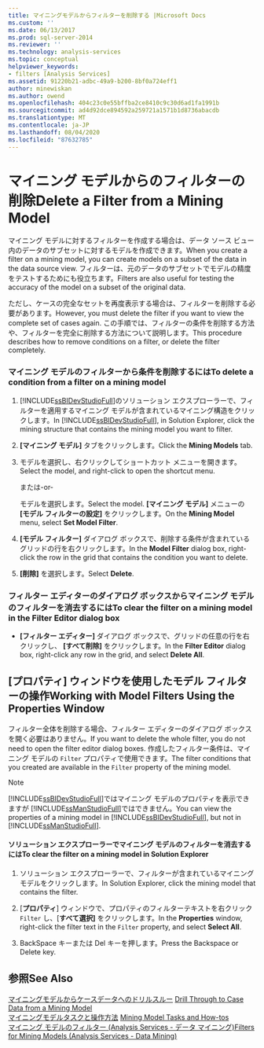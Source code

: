 ```yaml
---
title: マイニングモデルからフィルターを削除する |Microsoft Docs
ms.custom: ''
ms.date: 06/13/2017
ms.prod: sql-server-2014
ms.reviewer: ''
ms.technology: analysis-services
ms.topic: conceptual
helpviewer_keywords:
- filters [Analysis Services]
ms.assetid: 91220b21-adbc-49a9-b200-8bf0a724eff1
author: minewiskan
ms.author: owend
ms.openlocfilehash: 404c23c0e55bffba2ce8410c9c30d6ad1fa1991b
ms.sourcegitcommit: ad4d92dce894592a259721a1571b1d8736abacdb
ms.translationtype: MT
ms.contentlocale: ja-JP
ms.lasthandoff: 08/04/2020
ms.locfileid: "87632785"
---
```

# <a name="delete-a-filter-from-a-mining-model"></a><span data-ttu-id="9211e-102">マイニング モデルからのフィルターの削除</span><span class="sxs-lookup"><span data-stu-id="9211e-102">Delete a Filter from a Mining Model</span></span>
  <span data-ttu-id="9211e-103">マイニング モデルに対するフィルターを作成する場合は、データ ソース ビュー内のデータのサブセットに対するモデルを作成できます。</span><span class="sxs-lookup"><span data-stu-id="9211e-103">When you create a filter on a mining model, you can create models on a subset of the data in the data source view.</span></span> <span data-ttu-id="9211e-104">フィルターは、元のデータのサブセットでモデルの精度をテストするためにも役立ちます。</span><span class="sxs-lookup"><span data-stu-id="9211e-104">Filters are also useful for testing the accuracy of the model on a subset of the original data.</span></span>  
  
 <span data-ttu-id="9211e-105">ただし、ケースの完全なセットを再度表示する場合は、フィルターを削除する必要があります。</span><span class="sxs-lookup"><span data-stu-id="9211e-105">However, you must delete the filter if you want to view the complete set of cases again.</span></span> <span data-ttu-id="9211e-106">この手順では、フィルターの条件を削除する方法や、フィルターを完全に削除する方法について説明します。</span><span class="sxs-lookup"><span data-stu-id="9211e-106">This procedure describes how to remove conditions on a filter, or delete the filter completely.</span></span>  
  
### <a name="to-delete-a-condition-from-a-filter-on-a-mining-model"></a><span data-ttu-id="9211e-107">マイニング モデルのフィルターから条件を削除するには</span><span class="sxs-lookup"><span data-stu-id="9211e-107">To delete a condition from a filter on a mining model</span></span>  
  
1.  <span data-ttu-id="9211e-108">[!INCLUDE[ssBIDevStudioFull](../../includes/ssbidevstudiofull-md.md)]のソリューション エクスプローラーで、フィルターを適用するマイニング モデルが含まれているマイニング構造をクリックします。</span><span class="sxs-lookup"><span data-stu-id="9211e-108">In [!INCLUDE[ssBIDevStudioFull](../../includes/ssbidevstudiofull-md.md)], in Solution Explorer, click the mining structure that contains the mining model you want to filter.</span></span>  
  
2.  <span data-ttu-id="9211e-109">**[マイニング モデル]** タブをクリックします。</span><span class="sxs-lookup"><span data-stu-id="9211e-109">Click the **Mining Models** tab.</span></span>  
  
3.  <span data-ttu-id="9211e-110">モデルを選択し、右クリックしてショートカット メニューを開きます。</span><span class="sxs-lookup"><span data-stu-id="9211e-110">Select the model, and right-click to open the shortcut menu.</span></span>  
  
     <span data-ttu-id="9211e-111">または</span><span class="sxs-lookup"><span data-stu-id="9211e-111">-or-</span></span>  
  
     <span data-ttu-id="9211e-112">モデルを選択します。</span><span class="sxs-lookup"><span data-stu-id="9211e-112">Select the model.</span></span> <span data-ttu-id="9211e-113">**[マイニング モデル]** メニューの **[モデル フィルターの設定]** をクリックします。</span><span class="sxs-lookup"><span data-stu-id="9211e-113">On the **Mining Model** menu, select **Set Model Filter**.</span></span>  
  
4.  <span data-ttu-id="9211e-114">**[モデル フィルター]** ダイアログ ボックスで、削除する条件が含まれているグリッドの行を右クリックします。</span><span class="sxs-lookup"><span data-stu-id="9211e-114">In the **Model Filter** dialog box, right-click the row in the grid that contains the condition you want to delete.</span></span>  
  
5.  <span data-ttu-id="9211e-115">**[削除]** を選択します。</span><span class="sxs-lookup"><span data-stu-id="9211e-115">Select **Delete**.</span></span>  
  
### <a name="to-clear-the-filter-on-a-mining-model-in-the-filter-editor-dialog-box"></a><span data-ttu-id="9211e-116">フィルター エディターのダイアログ ボックスからマイニング モデルのフィルターを消去するには</span><span class="sxs-lookup"><span data-stu-id="9211e-116">To clear the filter on a mining model in the Filter Editor dialog box</span></span>  
  
-   <span data-ttu-id="9211e-117">**[フィルター エディター]** ダイアログ ボックスで、グリッドの任意の行を右クリックし、 **[すべて削除]** をクリックします。</span><span class="sxs-lookup"><span data-stu-id="9211e-117">In the **Filter Editor** dialog box, right-click any row in the grid, and select **Delete All**.</span></span>  
  
## <a name="working-with-model-filters-using-the-properties-window"></a><span data-ttu-id="9211e-118">[プロパティ] ウィンドウを使用したモデル フィルターの操作</span><span class="sxs-lookup"><span data-stu-id="9211e-118">Working with Model Filters Using the Properties Window</span></span>  
 <span data-ttu-id="9211e-119">フィルター全体を削除する場合、フィルター エディターのダイアログ ボックスを開く必要はありません。</span><span class="sxs-lookup"><span data-stu-id="9211e-119">If you want to delete the whole filter, you do not need to open the filter editor dialog boxes.</span></span> <span data-ttu-id="9211e-120">作成したフィルター条件は、マイニング モデルの `Filter` プロパティで使用できます。</span><span class="sxs-lookup"><span data-stu-id="9211e-120">The filter conditions that you created are available in the `Filter` property of the mining model.</span></span>  
  
> [!NOTE]  
>  <span data-ttu-id="9211e-121">[!INCLUDE[ssBIDevStudioFull](../../includes/ssbidevstudiofull-md.md)]ではマイニング モデルのプロパティを表示できますが [!INCLUDE[ssManStudioFull](../../includes/ssmanstudiofull-md.md)]ではできません。</span><span class="sxs-lookup"><span data-stu-id="9211e-121">You can view the properties of a mining model in [!INCLUDE[ssBIDevStudioFull](../../includes/ssbidevstudiofull-md.md)], but not in [!INCLUDE[ssManStudioFull](../../includes/ssmanstudiofull-md.md)].</span></span>  
  
#### <a name="to-clear-the-filter-on-a-mining-model-in-solution-explorer"></a><span data-ttu-id="9211e-122">ソリューション エクスプローラーでマイニング モデルのフィルターを消去するには</span><span class="sxs-lookup"><span data-stu-id="9211e-122">To clear the filter on a mining model in Solution Explorer</span></span>  
  
1.  <span data-ttu-id="9211e-123">ソリューション エクスプローラーで、フィルターが含まれているマイニング モデルをクリックします。</span><span class="sxs-lookup"><span data-stu-id="9211e-123">In Solution Explorer, click the mining model that contains the filter.</span></span>  
  
2.  <span data-ttu-id="9211e-124">[**プロパティ**] ウィンドウで、プロパティのフィルターテキストを右クリック `Filter` し、[**すべて選択]** をクリックします。</span><span class="sxs-lookup"><span data-stu-id="9211e-124">In the **Properties** window, right-click the filter text in the `Filter` property, and select **Select All**.</span></span>  
  
3.  <span data-ttu-id="9211e-125">BackSpace キーまたは Del キーを押します。</span><span class="sxs-lookup"><span data-stu-id="9211e-125">Press the Backspace or Delete key.</span></span>  
  
## <a name="see-also"></a><span data-ttu-id="9211e-126">参照</span><span class="sxs-lookup"><span data-stu-id="9211e-126">See Also</span></span>  
 <span data-ttu-id="9211e-127">[マイニングモデルからケースデータへのドリルスルー](drill-through-to-case-data-from-a-mining-model.md) </span><span class="sxs-lookup"><span data-stu-id="9211e-127">[Drill Through to Case Data from a Mining Model](drill-through-to-case-data-from-a-mining-model.md) </span></span>  
 <span data-ttu-id="9211e-128">[マイニングモデルタスクと操作方法](mining-model-tasks-and-how-tos.md) </span><span class="sxs-lookup"><span data-stu-id="9211e-128">[Mining Model Tasks and How-tos](mining-model-tasks-and-how-tos.md) </span></span>  
 [<span data-ttu-id="9211e-129">マイニング モデルのフィルター &#40;Analysis Services - データ マイニング&#41;</span><span class="sxs-lookup"><span data-stu-id="9211e-129">Filters for Mining Models &#40;Analysis Services - Data Mining&#41;</span></span>](mining-models-analysis-services-data-mining.md)  
  
  
